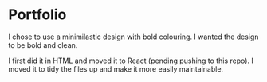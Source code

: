 # Portfolio

I chose to use a minimilastic design with bold colouring. I wanted the design to be bold and clean.

I first did it in HTML and moved it to React (pending pushing to this repo). I moved it to tidy the files up and make it more easily maintainable. 



